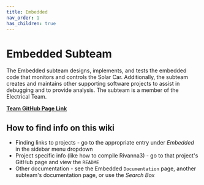 ```yaml
---
title: Embedded
nav_order: 1
has_children: true
---
```


# Embedded Subteam

The Embedded subteam designs, implements, and tests the embedded code that monitors and controls the Solar Car. Additionally, the subteam creates and maintains other supporting software projects to assist in debugging and to provide analysis. The subteam is a member of the Electrical Team. 

**[Team GitHub Page Link](https://github.com/solarcaratuva)**

## How to find info on this wiki
- Finding links to projects - go to the appropriate entry under *Embedded* in the sidebar menu dropdown
- Project specific info (like how to compile Rivanna3) - go to that project's GitHub page and view the `README`
- Other documentation - see the Embedded `Documentation` page, another subteam's documentation page, or use the *Search Box*
